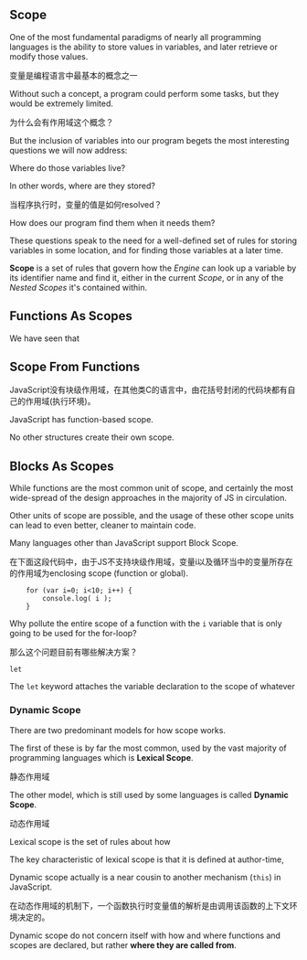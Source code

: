 ## Scope

One of the most fundamental paradigms of nearly all programming languages is the ability to store values in variables, and later retrieve or modify those values.

变量是编程语言中最基本的概念之一

Without such a concept, a program could perform some tasks, but they would be extremely limited.

为什么会有作用域这个概念？

But the inclusion of variables into our program begets the most interesting questions we will now address:

Where do those variables live?

In other words, where are they stored?

当程序执行时，变量的值是如何resolved？

How does our program find them when it needs them?

These questions speak to the need for a well-defined set of rules for storing variables in some location, and for finding those variables at a later time. 

**Scope** is a set of rules that govern how the *Engine* can look up a variable by its identifier name and find it, either in the current *Scope*, or in any of the *Nested Scopes* it's contained within.

## Functions As Scopes

We have seen that 

## Scope From Functions

JavaScript没有块级作用域，在其他类C的语言中，由花括号封闭的代码块都有自己的作用域(执行环境)。

JavaScript has function-based scope.

No other structures create their own scope.

## Blocks As Scopes

While functions are the most common unit of scope, and certainly the most wide-spread of the design approaches in the majority of JS in circulation.

Other units of scope are possible, and the usage of these other scope units can lead to even better, cleaner to maintain code.

Many languages other than JavaScript support Block Scope.

在下面这段代码中，由于JS不支持块级作用域，变量i以及循环当中的变量所存在的作用域为enclosing scope (function or global).

        for (var i=0; i<10; i++) {
        	console.log( i );
        }
        
Why pollute the entire scope of a function with the `i` variable that is only going to be used for the for-loop?

那么这个问题目前有哪些解决方案？

`let`

The `let` keyword attaches the variable declaration to the scope of whatever 

### Dynamic Scope 

There are two predominant models for how scope works.

The first of these is by far the most common, used by the vast majority of programming languages which is **Lexical Scope**.

静态作用域

The other model, which is still used by some languages is called **Dynamic Scope**.

动态作用域

Lexical scope is the set of rules about how 

The key characteristic of lexical scope is that it is defined at author-time,

Dynamic scope actually is a near cousin to another mechanism (`this`) in JavaScript.

在动态作用域的机制下，一个函数执行时变量值的解析是由调用该函数的上下文环境决定的。

Dynamic scope do not concern itself with how and where functions and scopes are declared, but rather **where they are called from**.



